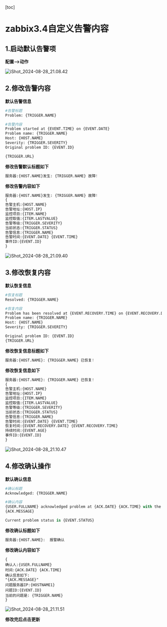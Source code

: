[toc]



# zabbix3.4自定义告警内容

## 1.启动默认告警项

**配置-->动作**

![iShot_2024-08-28_21.08.42](https://gitea.pptfz.cn/pptfz/picgo-images/raw/branch/master/img/iShot_2024-08-28_21.08.42.png)



## 2.修改告警内容

**默认告警信息**

```python
#告警标题
Problem: {TRIGGER.NAME}

#告警内容
Problem started at {EVENT.TIME} on {EVENT.DATE}
Problem name: {TRIGGER.NAME}
Host: {HOST.NAME}
Severity: {TRIGGER.SEVERITY}
Original problem ID: {EVENT.ID}

{TRIGGER.URL}
```

**修改告警默认标题如下**

```python
服务器:{HOST.NAME}发生: {TRIGGER.NAME} 故障!
```



**修改告警内容如下**

```python
服务器:{HOST.NAME}发生: {TRIGGER.NAME} 故障!
{
告警主机:{HOST.NAME}
告警地址:{HOST.IP}
监控项目:{ITEM.NAME}
监控取值:{ITEM.LASTVALUE}
告警等级:{TRIGGER.SEVERITY}
当前状态:{TRIGGER.STATUS}
告警信息:{TRIGGER.NAME}
告警时间:{EVENT.DATE} {EVENT.TIME}
事件ID:{EVENT.ID}
}
```



![iShot_2024-08-28_21.09.40](https://gitea.pptfz.cn/pptfz/picgo-images/raw/branch/master/img/iShot_2024-08-28_21.09.40.png)







## 3.修改恢复内容

**默认恢复信息**

```python
#恢复标题
Resolved: {TRIGGER.NAME}

#恢复内容
Problem has been resolved at {EVENT.RECOVERY.TIME} on {EVENT.RECOVERY.DATE}
Problem name: {TRIGGER.NAME}
Host: {HOST.NAME}
Severity: {TRIGGER.SEVERITY}

Original problem ID: {EVENT.ID}
{TRIGGER.URL}
```

**修改恢复信息标题如下**

```python
服务器:{HOST.NAME}: {TRIGGER.NAME} 已恢复!
```



**修改恢复信息如下**

```python
服务器:{HOST.NAME}: {TRIGGER.NAME} 已恢复!
{
告警主机:{HOST.NAME}
告警地址:{HOST.IP}
监控项目:{ITEM.NAME}
监控取值:{ITEM.LASTVALUE}
告警等级:{TRIGGER.SEVERITY}
当前状态:{TRIGGER.STATUS}
告警信息:{TRIGGER.NAME}
告警时间:{EVENT.DATE} {EVENT.TIME}
恢复时间:{EVENT.RECOVERY.DATE} {EVENT.RECOVERY.TIME}
持续时间:{EVENT.AGE}
事件ID:{EVENT.ID}
}
```



![iShot_2024-08-28_21.10.47](https://gitea.pptfz.cn/pptfz/picgo-images/raw/branch/master/img/iShot_2024-08-28_21.10.47.png)



## 4.修改确认操作

**默认确认信息**

```python
#确认标题
Acknowledged: {TRIGGER.NAME}

#确认内容
{USER.FULLNAME} acknowledged problem at {ACK.DATE} {ACK.TIME} with the following message:
{ACK.MESSAGE}

Current problem status is {EVENT.STATUS}
```

**修改确认标题如下**

```python
服务器:{HOST.NAME}:  报警确认
```

**修改确认内容如下**

```shell
{
确认人:{USER.FULLNAME} 
时间:{ACK.DATE} {ACK.TIME} 
确认信息如下:
"{ACK.MESSAGE}"
问题服务器IP:{HOSTNAME1}
问题ID:{EVENT.ID}
当前的问题是: {TRIGGER.NAME}
}
```

![iShot_2024-08-28_21.11.51](https://gitea.pptfz.cn/pptfz/picgo-images/raw/branch/master/img/iShot_2024-08-28_21.11.51.png)





**修改完后点击更新**
